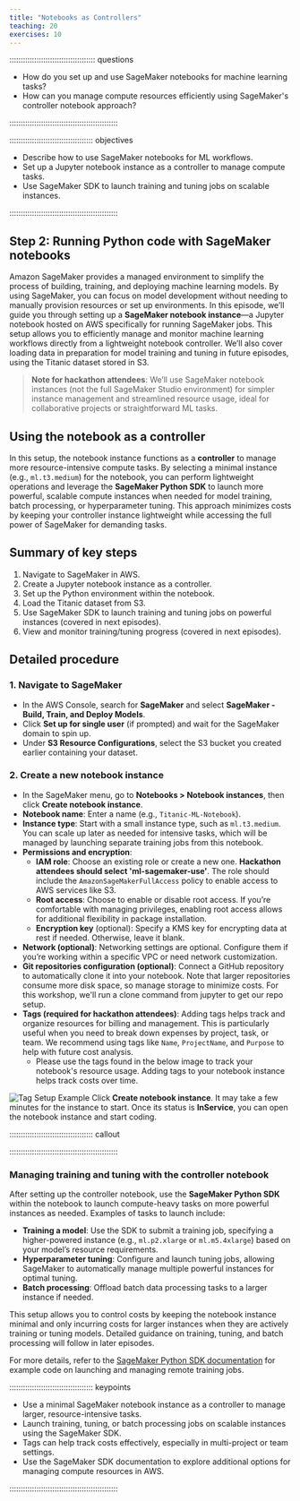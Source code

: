 ```yaml
---
title: "Notebooks as Controllers"
teaching: 20
exercises: 10
---
```


:::::::::::::::::::::::::::::::::::::: questions 

- How do you set up and use SageMaker notebooks for machine learning tasks?
- How can you manage compute resources efficiently using SageMaker's controller notebook approach?

::::::::::::::::::::::::::::::::::::::::::::::::

::::::::::::::::::::::::::::::::::::: objectives

- Describe how to use SageMaker notebooks for ML workflows.
- Set up a Jupyter notebook instance as a controller to manage compute tasks.
- Use SageMaker SDK to launch training and tuning jobs on scalable instances.

::::::::::::::::::::::::::::::::::::::::::::::::

## Step 2: Running Python code with SageMaker notebooks

Amazon SageMaker provides a managed environment to simplify the process of building, training, and deploying machine learning models. By using SageMaker, you can focus on model development without needing to manually provision resources or set up environments. In this episode, we’ll guide you through setting up a **SageMaker notebook instance**—a Jupyter notebook hosted on AWS specifically for running SageMaker jobs. This setup allows you to efficiently manage and monitor machine learning workflows directly from a lightweight notebook controller. We’ll also cover loading data in preparation for model training and tuning in future episodes, using the Titanic dataset stored in S3.

> **Note for hackathon attendees**: We’ll use SageMaker notebook instances (not the full SageMaker Studio environment) for simpler instance management and streamlined resource usage, ideal for collaborative projects or straightforward ML tasks.

## Using the notebook as a controller

In this setup, the notebook instance functions as a **controller** to manage more resource-intensive compute tasks. By selecting a minimal instance (e.g., `ml.t3.medium`) for the notebook, you can perform lightweight operations and leverage the **SageMaker Python SDK** to launch more powerful, scalable compute instances when needed for model training, batch processing, or hyperparameter tuning. This approach minimizes costs by keeping your controller instance lightweight while accessing the full power of SageMaker for demanding tasks.

## Summary of key steps
1. Navigate to SageMaker in AWS.
2. Create a Jupyter notebook instance as a controller.
3. Set up the Python environment within the notebook.
4. Load the Titanic dataset from S3.
5. Use SageMaker SDK to launch training and tuning jobs on powerful instances (covered in next episodes).
6. View and monitor training/tuning progress (covered in next episodes).

## Detailed procedure

### 1. Navigate to SageMaker
- In the AWS Console, search for **SageMaker** and select **SageMaker - Build, Train, and Deploy Models**.
- Click **Set up for single user** (if prompted) and wait for the SageMaker domain to spin up.
- Under **S3 Resource Configurations**, select the S3 bucket you created earlier containing your dataset.

### 2. Create a new notebook instance
- In the SageMaker menu, go to **Notebooks > Notebook instances**, then click **Create notebook instance**.
- **Notebook name**: Enter a name (e.g., `Titanic-ML-Notebook`).
- **Instance type**: Start with a small instance type, such as `ml.t3.medium`. You can scale up later as needed for intensive tasks, which will be managed by launching separate training jobs from this notebook.
- **Permissions and encryption**:
   - **IAM role**: Choose an existing role or create a new one. **Hackathon attendees should select 'ml-sagemaker-use'**. The role should include the `AmazonSageMakerFullAccess` policy to enable access to AWS services like S3.
   - **Root access**: Choose to enable or disable root access. If you’re comfortable with managing privileges, enabling root access allows for additional flexibility in package installation.
   - **Encryption key** (optional): Specify a KMS key for encrypting data at rest if needed. Otherwise, leave it blank.
- **Network (optional)**: Networking settings are optional. Configure them if you’re working within a specific VPC or need network customization.
- **Git repositories configuration (optional)**: Connect a GitHub repository to automatically clone it into your notebook. Note that larger repositories consume more disk space, so manage storage to minimize costs. For this workshop, we'll run a clone command from jupyter to get our repo setup.
- **Tags (required for hackathon attendees)**: Adding tags helps track and organize resources for billing and management. This is particularly useful when you need to break down expenses by project, task, or team. We recommend using tags like `Name`, `ProjectName`, and `Purpose` to help with future cost analysis.
   - Please use the tags found in the below image to track your notebook's resource usage.
Adding tags to your notebook instance helps track costs over time. 

![Tag Setup Example](https://raw.githubusercontent.com/UW-Madison-DataScience/ml-with-aws-sagemaker/main/images/notebook_tags.PNG)
Click **Create notebook instance**. It may take a few minutes for the instance to start. Once its status is **InService**, you can open the notebook instance and start coding.

::::::::::::::::::::::::::::::::::::: callout



::::::::::::::::::::::::::::::::::::::::::::::::

### Managing training and tuning with the controller notebook

After setting up the controller notebook, use the **SageMaker Python SDK** within the notebook to launch compute-heavy tasks on more powerful instances as needed. Examples of tasks to launch include:

- **Training a model**: Use the SDK to submit a training job, specifying a higher-powered instance (e.g., `ml.p2.xlarge` or `ml.m5.4xlarge`) based on your model’s resource requirements.
- **Hyperparameter tuning**: Configure and launch tuning jobs, allowing SageMaker to automatically manage multiple powerful instances for optimal tuning.
- **Batch processing**: Offload batch data processing tasks to a larger instance if needed.

This setup allows you to control costs by keeping the notebook instance minimal and only incurring costs for larger instances when they are actively training or tuning models. Detailed guidance on training, tuning, and batch processing will follow in later episodes.

For more details, refer to the [SageMaker Python SDK documentation](https://sagemaker.readthedocs.io/) for example code on launching and managing remote training jobs.

::::::::::::::::::::::::::::::::::::: keypoints 

- Use a minimal SageMaker notebook instance as a controller to manage larger, resource-intensive tasks.
- Launch training, tuning, or batch processing jobs on scalable instances using the SageMaker SDK.
- Tags can help track costs effectively, especially in multi-project or team settings.
- Use the SageMaker SDK documentation to explore additional options for managing compute resources in AWS.

::::::::::::::::::::::::::::::::::::::::::::::::
